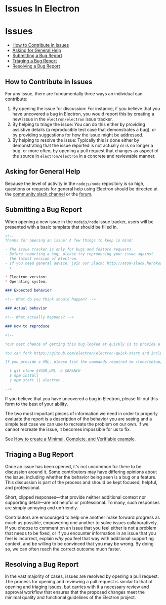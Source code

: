 # Issues In Electron

# Issues

* [How to Contribute in Issues](#how-to-contribute-in-issues)
* [Asking for General Help](#asking-for-general-help)
* [Submitting a Bug Report](#submitting-a-bug-report)
* [Triaging a Bug Report](#triaging-a-bug-report)
* [Resolving a Bug Report](#resolving-a-bug-report)

## How to Contribute in Issues

For any issue, there are fundamentally three ways an individual can
contribute:

1. By opening the issue for discussion: For instance, if you believe that you
   have uncovered a bug in Electron, you would report this by creating a new
   issue in the `electron/electron` issue tracker.
2. By helping to triage the issue: You can do this either by providing
   assistive details (a reproducible test case that demonstrates a bug), or by
   providing suggestions for how the issue might be addressed.
3. By helping to resolve the issue: Typically this is done either by
   demonstrating that the issue reported is not actually or is no longer a bug,
   or more often, by opening a pull request that changes as aspect of the source
   in `electron/electron` in a concrete and reviewable manner.

## Asking for General Help

Because the level of activity in the `nodejs/node` repository is so high,
questions or requests for general help using Electron should be directed at
the [community slack channel](https://atomio.slack.com) or the [forum](https://discuss.atom.io/c/electron).

## Submitting a Bug Report

When opening a new issue in the `nodejs/node` issue tracker, users will be
presented with a basic template that should be filled in.

```markdown
<!--
Thanks for opening an issue! A few things to keep in mind:

- The issue tracker is only for bugs and feature requests.
- Before reporting a bug, please try reproducing your issue against
  the latest version of Electron.
- If you need general advice, join our Slack: http://atom-slack.herokuapp.com
-->

* Electron version:
* Operating system:

### Expected behavior

<!-- What do you think should happen? -->

### Actual behavior

<!-- What actually happens? -->

### How to reproduce

<!--

Your best chance of getting this bug looked at quickly is to provide a REPOSITORY that can be cloned and run.

You can fork https://github.com/electron/electron-quick-start and include a link to the branch with your changes.

If you provide a URL, please list the commands required to clone/setup/run your repo e.g.

  $ git clone $YOUR_URL -b $BRANCH
  $ npm install
  $ npm start || electron .

-->
```

If you believe that you have uncovered a bug in Electron, please fill out this
form to the best of your ability.

The two most important pieces of information we need in order to properly
evaluate the report is a description of the behavior you are seeing and a simple
test case we can use to recreate the problem on our own. If we cannot recreate
the issue, it becomes impossible for us to fix.

See [How to create a Minimal, Complete, and Verifiable example](https://stackoverflow.com/help/mcve).

## Triaging a Bug Report

Once an issue has been opened, it's not uncommon for there to be discussion
around it. Some contributors may have differing opinions about the issue,
including whether the behavior being seen is a bug or a feature. This discussion
is part of the process and should be kept focused, helpful, and professional.

Short, clipped responses—that provide neither additional context nor supporting
detail—are not helpful or professional. To many, such responses are simply
annoying and unfriendly.

Contributors are encouraged to help one another make forward progress as much
as possible, empowering one another to solve issues collaboratively. If you
choose to comment on an issue that you feel either is not a problem that needs
to be fixed, or if you encounter information in an issue that you feel is
incorrect, explain *why* you feel that way with additional supporting context,
and be willing to be convinced that you may be wrong. By doing so, we can often
reach the correct outcome much faster.

## Resolving a Bug Report

In the vast majority of cases, issues are resolved by opening a pull request.
The process for opening and reviewing a pull request is similar to that of
opening and triaging issues, but carries with it a necessary review and approval
workflow that ensures that the proposed changes meet the minimal quality and
functional guidelines of the Electron project.
